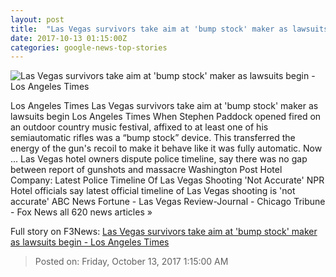 ```yaml
---
layout: post
title:  "Las Vegas survivors take aim at 'bump stock' maker as lawsuits begin - Los Angeles Times"
date: 2017-10-13 01:15:00Z
categories: google-news-top-stories
---
```


![Las Vegas survivors take aim at 'bump stock' maker as lawsuits begin - Los Angeles Times](http://www.trbimg.com/img-59e015a9/turbine/la-na-las-vegas-lawsuits-20171012)

Los Angeles Times Las Vegas survivors take aim at 'bump stock' maker as lawsuits begin Los Angeles Times When Stephen Paddock opened fired on an outdoor country music festival, affixed to at least one of his semiautomatic rifles was a “bump stock” device. This transferred the energy of the gun's recoil to make it behave like it was fully automatic. Now ... Las Vegas hotel owners dispute police timeline, say there was no gap between report of gunshots and massacre Washington Post Hotel Company: Latest Police Timeline Of Las Vegas Shooting 'Not Accurate' NPR Hotel officials say latest official timeline of Las Vegas shooting is 'not accurate' ABC News Fortune - Las Vegas Review-Journal - Chicago Tribune - Fox News all 620 news articles »


Full story on F3News: [Las Vegas survivors take aim at 'bump stock' maker as lawsuits begin - Los Angeles Times](http://www.f3nws.com/n/tNKrAF)

> Posted on: Friday, October 13, 2017 1:15:00 AM
